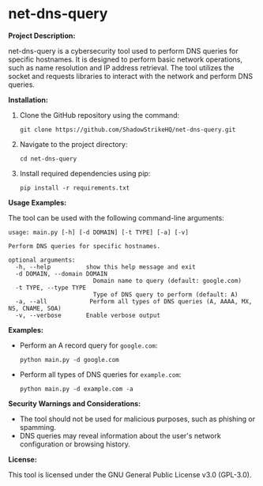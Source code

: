 # net-dns-query

**Project Description:**

net-dns-query is a cybersecurity tool used to perform DNS queries for specific hostnames. It is designed to perform basic network operations, such as name resolution and IP address retrieval. The tool utilizes the socket and requests libraries to interact with the network and perform DNS queries.

**Installation:**

1. Clone the GitHub repository using the command:
   ```
   git clone https://github.com/ShadowStrikeHQ/net-dns-query.git
   ```
2. Navigate to the project directory:
   ```
   cd net-dns-query
   ```
3. Install required dependencies using pip:
   ```
   pip install -r requirements.txt
   ```

**Usage Examples:**

The tool can be used with the following command-line arguments:

```
usage: main.py [-h] [-d DOMAIN] [-t TYPE] [-a] [-v]

Perform DNS queries for specific hostnames.

optional arguments:
  -h, --help          show this help message and exit
  -d DOMAIN, --domain DOMAIN
                        Domain name to query (default: google.com)
  -t TYPE, --type TYPE
                        Type of DNS query to perform (default: A)
  -a, --all            Perform all types of DNS queries (A, AAAA, MX, NS, CNAME, SOA)
  -v, --verbose       Enable verbose output
```

**Examples:**

* Perform an A record query for `google.com`:
   ```
   python main.py -d google.com
   ```

* Perform all types of DNS queries for `example.com`:
   ```
   python main.py -d example.com -a
   ```

**Security Warnings and Considerations:**

* The tool should not be used for malicious purposes, such as phishing or spamming.
* DNS queries may reveal information about the user's network configuration or browsing history.

**License:**

This tool is licensed under the GNU General Public License v3.0 (GPL-3.0).